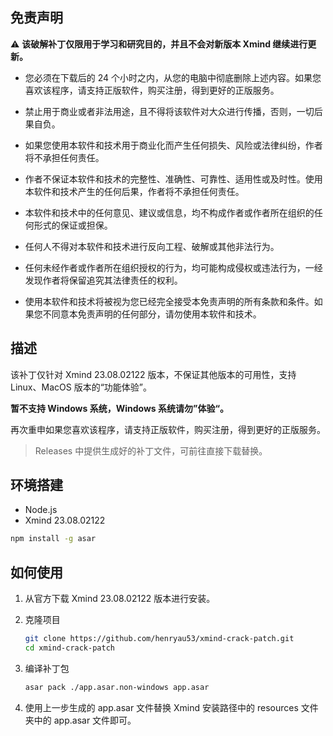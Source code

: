 ## 免责声明

⚠️ **该破解补丁仅限用于学习和研究目的，并且不会对新版本 Xmind 继续进行更新。**

- 您必须在下载后的 24 个小时之内，从您的电脑中彻底删除上述内容。如果您喜欢该程序，请支持正版软件，购买注册，得到更好的正版服务。

- 禁止用于商业或者非法用途，且不得将该软件对大众进行传播，否则，一切后果自负。

- 如果您使用本软件和技术用于商业化而产生任何损失、风险或法律纠纷，作者将不承担任何责任。

- 作者不保证本软件和技术的完整性、准确性、可靠性、适用性或及时性。使用本软件和技术产生的任何后果，作者将不承担任何责任。

- 本软件和技术中的任何意见、建议或信息，均不构成作者或作者所在组织的任何形式的保证或担保。

- 任何人不得对本软件和技术进行反向工程、破解或其他非法行为。

- 任何未经作者或作者所在组织授权的行为，均可能构成侵权或违法行为，一经发现作者将保留追究其法律责任的权利。

- 使用本软件和技术将被视为您已经完全接受本免责声明的所有条款和条件。如果您不同意本免责声明的任何部分，请勿使用本软件和技术。

## 描述

该补丁仅针对 Xmind 23.08.02122 版本，不保证其他版本的可用性，支持 Linux、MacOS 版本的“功能体验”。

**暂不支持 Windows 系统，Windows 系统请勿”体验“。**

再次重申如果您喜欢该程序，请支持正版软件，购买注册，得到更好的正版服务。

> Releases 中提供生成好的补丁文件，可前往直接下载替换。

## 环境搭建

- Node.js
- Xmind 23.08.02122

```bash
npm install -g asar
```

## 如何使用

1. 从官方下载 Xmind 23.08.02122 版本进行安装。

2. 克隆项目

   ```bash
   git clone https://github.com/henryau53/xmind-crack-patch.git
   cd xmind-crack-patch
   ```

3. 编译补丁包

   ```bash
   asar pack ./app.asar.non-windows app.asar
   ```

4. 使用上一步生成的 app.asar 文件替换 Xmind 安装路径中的 resources 文件夹中的 app.asar 文件即可。
